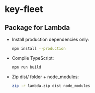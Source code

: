 # key-fleet

## Package for Lambda

- Install production dependencies only:
    ```bash
    npm install --production
    ```
- Compile TypeScript:
    ```bash
    npm run build
    ```
- Zip dist/ folder + node_modules:
    ```bash
    zip -r lambda.zip dist node_modules
    ```